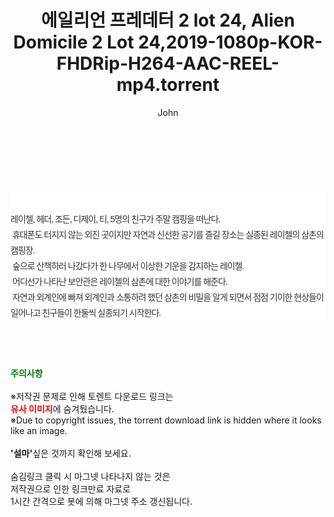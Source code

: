 ﻿---
layout: post
title:  "에일리언 프레데터 2 lot 24, Alien Domicile 2 Lot 24,2019-1080p-KOR-FHDRip-H264-AAC-REEL-mp4.torrent"
author: John
categories: [ 영화 ]
tags: [  ]
image:  
description: "에일리언 프레데터 2 lot 24, Alien Domicile 2 Lot 24,2019-1080p-KOR-FHDRip-H264-AAC-REEL-mp4 torrent 정보 공유"
toc: true
toc_sticky: true
---

<br>
<div class="view-img">
<a class="view_image" href="https://torrentmobile60.com/bbs/view_image.php?fn=%2Fdata%2Ffile%2Fmovie%2F3735182707_gSnbpFvx_018c15f0f1d775a7fbca61da01c0beddb1063e4b.jpg" target="_blank"><img alt="" class="img-tag" content="https://torrentmobile60.com/data/file/movie/3735182707_gSnbpFvx_018c15f0f1d775a7fbca61da01c0beddb1063e4b.jpg" itemprop="image" src="https://torrentmobile60.com/data/file/movie/3735182707_gSnbpFvx_018c15f0f1d775a7fbca61da01c0beddb1063e4b.jpg"/></a><a class="view_image" href="https://torrentmobile60.com/bbs/view_image.php?fn=%2Fdata%2Ffile%2Fmovie%2F3735182707_vKn3hJNp_85ae286f5cef735e023bc028641b475d8ea6424b.jpg" target="_blank"><img alt="" class="img-tag" content="https://torrentmobile60.com/data/file/movie/3735182707_vKn3hJNp_85ae286f5cef735e023bc028641b475d8ea6424b.jpg" itemprop="image" src="https://torrentmobile60.com/data/file/movie/3735182707_vKn3hJNp_85ae286f5cef735e023bc028641b475d8ea6424b.jpg"/></a></div><div class="view-content" itemprop="description">
<p><br/></p><div class="title_area" style="margin:0px 0px 9px;padding:0px;list-style:none;font-size:12px;font-family:'나눔고딕', NanumGothic, '돋움', Dotum, Helvetica, 'AppleSDGothicNeo-Medium', AppleGothic, sans-serif;height:30px;float:none;background-color:rgb(255,255,255);"><h4 class="h_story" style="margin:5px 10px 0px 0px;padding:0px;list-style:none;font-size:12px;font-family:'돋움', sans-serif;height:18px;width:49px;background:url(&quot;https://ssl.pstatic.net/static/movie/2020/10/h_tx_sp5.png&quot;) no-repeat 0px -17px;float:left;"><strong class="blind" style="margin:0px;padding:0px;list-style:none;font-size:0px;font-family:inherit;color:inherit;width:1px;height:1px;line-height:0;">줄거리</strong></h4></div><p class="con_tx" style="margin-top:-7px;margin-bottom:-6px;list-style:none;font-size:14px;font-family:'나눔고딕', NanumGothic, '돋움', Dotum, Helvetica, 'AppleSDGothicNeo-Medium', AppleGothic, sans-serif;color:rgb(51,51,51);background-image:url(&quot;https://ssl.pstatic.net/static/movie/2014/01/blank.gif&quot;);letter-spacing:-1px;line-height:25px;background-color:rgb(255,255,255);">레이첼, 헤더, 조든, 디제이, 티, 5명의 친구가 주말 캠핑을 떠난다.<br style="list-style:none;font-size:12px;font-family:'돋움', sans-serif;color:rgb(0,0,0);"/> 휴대폰도 터지지 않는 외진 곳이지만 자연과 신선한 공기를 즐길 장소는 실종된 레이첼의 삼촌의 캠핑장.<br style="list-style:none;font-size:12px;font-family:'돋움', sans-serif;color:rgb(0,0,0);"/> 숲으로 산책하러 나갔다가 한 나무에서 이상한 기운을 감지하는 레이첼.<br style="list-style:none;font-size:12px;font-family:'돋움', sans-serif;color:rgb(0,0,0);"/> 어디선가 나타난 보안관은 레이첼의 삼촌에 대한 이야기를 해준다.<br style="list-style:none;font-size:12px;font-family:'돋움', sans-serif;color:rgb(0,0,0);"/> 자연과 외계인에 빠져 외계인과 소통하려 했던 삼촌의 비밀을 알게 되면서 점점 기이한 현상들이 일어나고 친구들이 한둘씩 실종되기 시작한다.</p> </div>
    
<br><br><br>
<p data-ke-size="size16"><b><span style="color: green;">주의사항</span></b><br /><br />※저작권 문제로 인해 토렌트 다운로드 링크는<br /><b><span style="color: red;">유사 이미지</span></b>에 숨겨뒀습니다.<br />※Due to copyright issues, the torrent download link is hidden where it looks like an image.<br /><br /><b>'설마'</b>싶은 것까지 확인해 보세요.<br /><br />숨김링크 클릭 시 마그넷 나타나지 않는 것은<br />저작권으로 인한 링크만료 자료로<br />1시간 간격으로 봇에 의해 마그넷 주소 갱신됩니다.</p>
